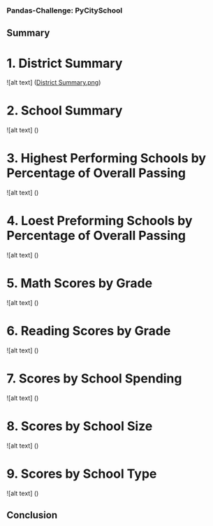 ### Pandas-Challenge: PyCitySchool
## Summary
# 1. District Summary
![alt text] ([District Summary.png](https://github.com/henrychan990805/pandas-challenge/blob/9af7963623cc559ca002e4827563116d94758a1f/District%20Summary.png))
# 2. School Summary
![alt text] ()
# 3. Highest Performing Schools by Percentage of Overall Passing
![alt text] ()
# 4. Loest Preforming Schools by Percentage of Overall Passing
![alt text] ()
# 5. Math Scores by Grade
![alt text] ()
# 6. Reading Scores by Grade
![alt text] ()
# 7. Scores by School Spending
![alt text] ()
# 8. Scores by School Size
![alt text] ()
# 9. Scores by School Type
![alt text] ()
## Conclusion
